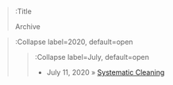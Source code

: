 > :Title
>
> Archive

> :Collapse label=2020, default=open
>
> > :Collapse label=July, default=open
> > - July 11, 2020 » [Systematic Cleaning](/2020-07-11_systematic_cleaning)